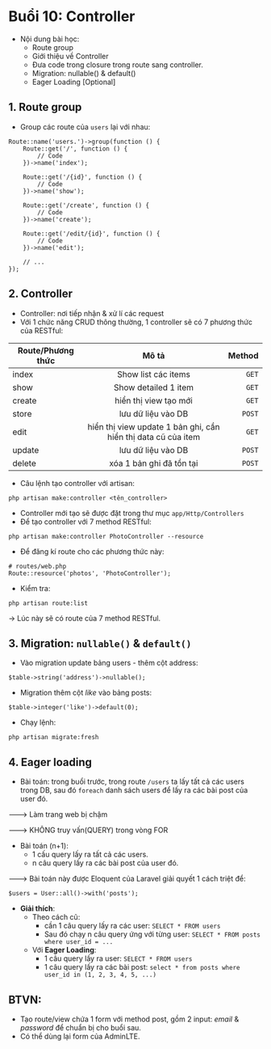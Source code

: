 # Buổi 10: Controller

- Nội dung bài học:
    - Route group
    - Giới thiệu về Controller
    - Đưa code trong closure trong route sang controller.
    - Migration: nullable() & default()
    - Eager Loading [Optional]

## 1. Route group
- Group các route của `users` lại với nhau:

```
Route::name('users.')->group(function () {
    Route::get('/', function () {
        // Code
    })->name('index');

    Route::get('/{id}', function () {
        // Code
    })->name('show');

    Route::get('/create', function () {
        // Code
    })->name('create');

    Route::get('/edit/{id}', function () {
        // Code
    })->name('edit');

    // ...
});
```

## 2. Controller
- Controller: nơi tiếp nhận & xử lí các request
- Với 1 chức năng CRUD thông thường, 1 controller sẽ có 7 phương thức của RESTful:

| Route/Phương thức        | Mô tả           | Method  |
| ------------- |:-------------:| -----:|
| index | Show list các items | `GET` |
| show | Show detailed 1 item | `GET` |
| create | hiển thị view tạo mới | `GET` |
| store | lưu dữ liệu vào DB | `POST` |
| edit | hiển thị view update 1 bản ghi, cần hiển thị data cũ của item | `GET` |
| update | lưu dữ liệu vào DB | `POST` |
| delete | xóa 1 bản ghi đã tồn tại | `POST` |

- Câu lệnh tạo controller với artisan:
```
php artisan make:controller <tên_controller>
```

- Controller mới tạo sẽ được đặt trong thư mục `app/Http/Controllers`
- Để tạo controller với 7 method RESTful:
```
php artisan make:controller PhotoController --resource
```
- Để đăng kí route cho các phương thức này:

```
# routes/web.php
Route::resource('photos', 'PhotoController');
```

- Kiểm tra:
```
php artisan route:list
```

-> Lúc này sẽ có route của 7 method RESTful.

## 3. Migration: `nullable()` & `default()`

- Vào migration update bảng users - thêm cột address:
```
$table->string('address')->nullable();
```

- Migration thêm cột *like* vào bảng posts:
```
$table->integer('like')->default(0);
```

- Chạy lệnh:
```
php artisan migrate:fresh
```

## 4. Eager loading

- Bài toán: trong buổi trước, trong route `/users` ta lấy tất cả các users trong DB, sau đó `foreach` danh sách users để lấy ra các bài post của user đó.

---> Làm trang web bị chậm

---> KHÔNG truy vấn(QUERY) trong vòng FOR

- Bài toán (n+1):
    - 1 cấu query lấy ra tất cả các users.
    - n câu query lấy ra các bài post của user đó.

---> Bài toán này được Eloquent của Laravel giải quyết 1 cách triệt để:

```
$users = User::all()->with('posts');
```

- **Giải thích**:
    - Theo cách cũ:
        - cần 1 câu query lấy ra các user: `SELECT * FROM users`
        - Sau đó chạy n câu query ứng với từng user:
        `SELECT * FROM posts where user_id = ...`
    - Với **Eager Loading**:
        - 1 câu query lấy ra user:
            `SELECT * FROM users`
        - 1 câu query lấy ra các bài post:
            `select * from posts where user_id in (1, 2, 3, 4, 5, ...)`

## BTVN:
- Tạo route/view chứa 1 form với method post, gồm 2 input: *email* & *password* để chuẩn bị cho buổi sau.
- Có thể dùng lại form của AdminLTE.

